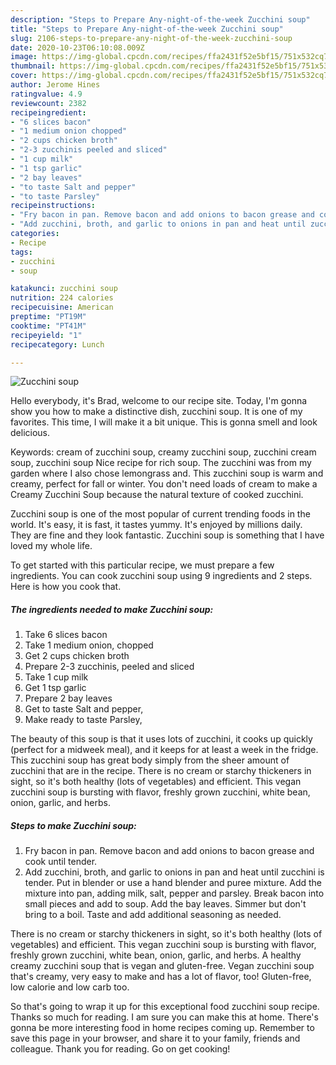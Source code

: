```yaml
---
description: "Steps to Prepare Any-night-of-the-week Zucchini soup"
title: "Steps to Prepare Any-night-of-the-week Zucchini soup"
slug: 2106-steps-to-prepare-any-night-of-the-week-zucchini-soup
date: 2020-10-23T06:10:08.009Z
image: https://img-global.cpcdn.com/recipes/ffa2431f52e5bf15/751x532cq70/zucchini-soup-recipe-main-photo.jpg
thumbnail: https://img-global.cpcdn.com/recipes/ffa2431f52e5bf15/751x532cq70/zucchini-soup-recipe-main-photo.jpg
cover: https://img-global.cpcdn.com/recipes/ffa2431f52e5bf15/751x532cq70/zucchini-soup-recipe-main-photo.jpg
author: Jerome Hines
ratingvalue: 4.9
reviewcount: 2382
recipeingredient:
- "6 slices bacon"
- "1 medium onion chopped"
- "2 cups chicken broth"
- "2-3 zucchinis peeled and sliced"
- "1 cup milk"
- "1 tsp garlic"
- "2 bay leaves"
- "to taste Salt and pepper"
- "to taste Parsley"
recipeinstructions:
- "Fry bacon in pan. Remove bacon and add onions to bacon grease and cook until tender."
- "Add zucchini, broth, and garlic to onions in pan and heat until zucchini is tender. Put in blender or use a hand blender and puree mixture. Add the mixture into pan, adding milk, salt, pepper and parsley. Break bacon into small pieces and add to soup. Add the bay leaves. Simmer but don&#39;t bring to a boil. Taste and add additional seasoning as needed."
categories:
- Recipe
tags:
- zucchini
- soup

katakunci: zucchini soup 
nutrition: 224 calories
recipecuisine: American
preptime: "PT19M"
cooktime: "PT41M"
recipeyield: "1"
recipecategory: Lunch

---
```



![Zucchini soup](https://img-global.cpcdn.com/recipes/ffa2431f52e5bf15/751x532cq70/zucchini-soup-recipe-main-photo.jpg)

Hello everybody, it's Brad, welcome to our recipe site. Today, I'm gonna show you how to make a distinctive dish, zucchini soup. It is one of my favorites. This time, I will make it a bit unique. This is gonna smell and look delicious.

Keywords: cream of zucchini soup, creamy zucchini soup, zucchini cream soup, zucchini soup Nice recipe for rich soup. The zucchini was from my garden where I also chose lemongrass and. This zucchini soup is warm and creamy, perfect for fall or winter. You don&#39;t need loads of cream to make a Creamy Zucchini Soup because the natural texture of cooked zucchini.

Zucchini soup is one of the most popular of current trending foods in the world. It's easy, it is fast, it tastes yummy. It's enjoyed by millions daily. They are fine and they look fantastic. Zucchini soup is something that I have loved my whole life.


To get started with this particular recipe, we must prepare a few ingredients. You can cook zucchini soup using 9 ingredients and 2 steps. Here is how you cook that.

<!--inarticleads1-->

##### The ingredients needed to make Zucchini soup:

1. Take 6 slices bacon
1. Take 1 medium onion, chopped
1. Get 2 cups chicken broth
1. Prepare 2-3 zucchinis, peeled and sliced
1. Take 1 cup milk
1. Get 1 tsp garlic
1. Prepare 2 bay leaves
1. Get to taste Salt and pepper,
1. Make ready to taste Parsley,


The beauty of this soup is that it uses lots of zucchini, it cooks up quickly (perfect for a midweek meal), and it keeps for at least a week in the fridge. This zucchini soup has great body simply from the sheer amount of zucchini that are in the recipe. There is no cream or starchy thickeners in sight, so it&#39;s both healthy (lots of vegetables) and efficient. This vegan zucchini soup is bursting with flavor, freshly grown zucchini, white bean, onion, garlic, and herbs. 

<!--inarticleads2-->

##### Steps to make Zucchini soup:

1. Fry bacon in pan. Remove bacon and add onions to bacon grease and cook until tender.
1. Add zucchini, broth, and garlic to onions in pan and heat until zucchini is tender. Put in blender or use a hand blender and puree mixture. Add the mixture into pan, adding milk, salt, pepper and parsley. Break bacon into small pieces and add to soup. Add the bay leaves. Simmer but don&#39;t bring to a boil. Taste and add additional seasoning as needed.


There is no cream or starchy thickeners in sight, so it&#39;s both healthy (lots of vegetables) and efficient. This vegan zucchini soup is bursting with flavor, freshly grown zucchini, white bean, onion, garlic, and herbs. A healthy creamy zucchini soup that is vegan and gluten-free. Vegan zucchini soup that&#39;s creamy, very easy to make and has a lot of flavor, too! Gluten-free, low calorie and low carb too. 

So that's going to wrap it up for this exceptional food zucchini soup recipe. Thanks so much for reading. I am sure you can make this at home. There's gonna be more interesting food in home recipes coming up. Remember to save this page in your browser, and share it to your family, friends and colleague. Thank you for reading. Go on get cooking!
